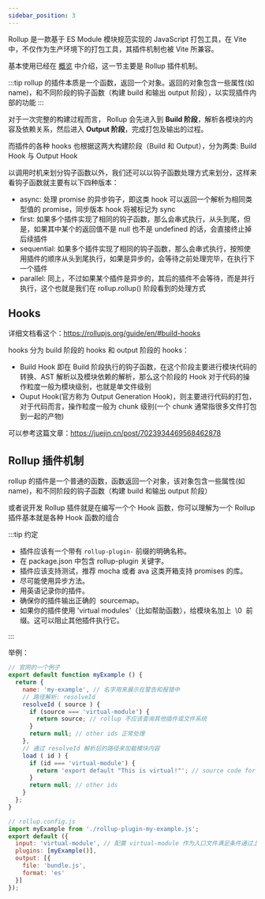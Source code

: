```yaml
---
sidebar_position: 3
---
```


Rollup 是一款基于 ES Module 模块规范实现的 JavaScript 打包工具，在 Vite 中，不仅作为生产环境下的打包工具，其插件机制也被 Vite 所兼容。

基本使用已经在 [概览](./%E6%A6%82%E8%A7%88.md#rollup) 中介绍，这一节主要是 Rollup 插件机制。

:::tip
rollup 的插件本质是一个函数，返回一个对象。返回的对象包含一些属性(如 name)，和不同阶段的钩子函数（构建 build 和输出 output 阶段），以实现插件内部的功能
:::

对于一次完整的构建过程而言， Rollup 会先进入到 **Build 阶段**，解析各模块的内容及依赖关系，然后进入 **Output 阶段**，完成打包及输出的过程。

而插件的各种 hooks 也根据这两大构建阶段（Build 和 Output），分为两类: Build Hook 与 Output Hook

以调用时机来划分钩子函数以外，我们还可以以钩子函数处理方式来划分，这样来看钩子函数就主要有以下四种版本：

- async: 处理 promise 的异步钩子，即这类 hook 可以返回一个解析为相同类型值的 promise，同步版本 hook 将被标记为 sync
- first: 如果多个插件实现了相同的钩子函数，那么会串式执行，从头到尾，但是，如果其中某个的返回值不是 null 也不是 undefined 的话，会直接终止掉后续插件
- sequential: 如果多个插件实现了相同的钩子函数，那么会串式执行，按照使用插件的顺序从头到尾执行，如果是异步的，会等待之前处理完毕，在执行下一个插件
- parallel: 同上，不过如果某个插件是异步的，其后的插件不会等待，而是并行执行，这个也就是我们在 rollup.rollup() 阶段看到的处理方式

## Hooks

详细文档看这个：https://rollupjs.org/guide/en/#build-hooks

hooks 分为 build 阶段的 hooks 和 output 阶段的 hooks：

- Build Hook 即在 Build 阶段执行的钩子函数，在这个阶段主要进行模块代码的转换、AST 解析以及模块依赖的解析，那么这个阶段的 Hook 对于代码的操作粒度一般为模块级别，也就是单文件级别
- Ouput Hook(官方称为 Output Generation Hook)，则主要进行代码的打包，对于代码而言，操作粒度一般为 chunk 级别(一个 chunk 通常指很多文件打包到一起的产物)

可以参考这篇文章：https://juejin.cn/post/7023934469568462878

## Rollup 插件机制

rollup 的插件是一个普通的函数，函数返回一个对象，该对象包含一些属性(如 name)，和不同阶段的钩子函数（构建 build 和输出 output 阶段）

或者说开发 Rollup 插件就是在编写一个个 Hook 函数，你可以理解为一个 Rollup 插件基本就是各种 Hook 函数的组合

:::tip 约定

- 插件应该有一个带有 `rollup-plugin-` 前缀的明确名称。
- 在 package.json 中包含 rollup-plugin 关键字。
- 插件应该支持测试，推荐 mocha 或者 ava 这类开箱支持 promises 的库。
- 尽可能使用异步方法。
- 用英语记录你的插件。
- 确保你的插件输出正确的  sourcemap。
- 如果你的插件使用 'virtual modules'（比如帮助函数），给模块名加上  \0  前缀。这可以阻止其他插件执行它。

:::

举例：

```js
// 官网的一个例子
export default function myExample () {
  return {
    name: 'my-example', // 名字用来展示在警告和报错中
    // 路径解析: resolveId
    resolveId ( source ) {
      if (source === 'virtual-module') {
        return source; // rollup 不应该查询其他插件或文件系统
      }
      return null; // other ids 正常处理
    },
    // 通过 resolveId 解析后的路径来加载模块内容
    load ( id ) {
      if (id === 'virtual-module') {
        return 'export default "This is virtual!"'; // source code for "virtual-module"
      }
      return null; // other ids
    }
  };
}

// rollup.config.js
import myExample from './rollup-plugin-my-example.js';
export default ({
  input: 'virtual-module', // 配置 virtual-module 作为入口文件满足条件通过上述插件处理
  plugins: [myExample()],
  output: [{
    file: 'bundle.js',
    format: 'es'
  }]
});
```
